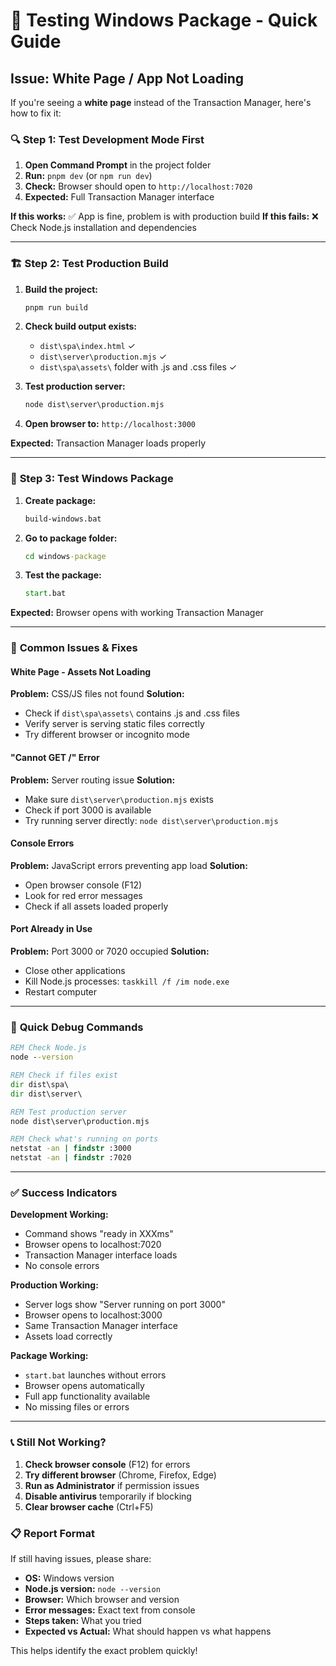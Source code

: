 # 🧪 Testing Windows Package - Quick Guide

## Issue: White Page / App Not Loading

If you're seeing a **white page** instead of the Transaction Manager, here's how to fix it:

### 🔍 **Step 1: Test Development Mode First**

1. **Open Command Prompt** in the project folder
2. **Run:** `pnpm dev` (or `npm run dev`)
3. **Check:** Browser should open to `http://localhost:7020`
4. **Expected:** Full Transaction Manager interface

**If this works:** ✅ App is fine, problem is with production build
**If this fails:** ❌ Check Node.js installation and dependencies

---

### 🏗️ **Step 2: Test Production Build**

1. **Build the project:**
   ```cmd
   pnpm run build
   ```

2. **Check build output exists:**
   - `dist\spa\index.html` ✓
   - `dist\server\production.mjs` ✓
   - `dist\spa\assets\` folder with .js and .css files ✓

3. **Test production server:**
   ```cmd
   node dist\server\production.mjs
   ```
   
4. **Open browser to:** `http://localhost:3000`

**Expected:** Transaction Manager loads properly

---

### 🎯 **Step 3: Test Windows Package**

1. **Create package:**
   ```cmd
   build-windows.bat
   ```

2. **Go to package folder:**
   ```cmd
   cd windows-package
   ```

3. **Test the package:**
   ```cmd
   start.bat
   ```

**Expected:** Browser opens with working Transaction Manager

---

### 🔧 **Common Issues & Fixes**

#### **White Page - Assets Not Loading**
**Problem:** CSS/JS files not found
**Solution:**
- Check if `dist\spa\assets\` contains .js and .css files
- Verify server is serving static files correctly
- Try different browser or incognito mode

#### **"Cannot GET /" Error**
**Problem:** Server routing issue
**Solution:**
- Make sure `dist\server\production.mjs` exists
- Check if port 3000 is available
- Try running server directly: `node dist\server\production.mjs`

#### **Console Errors**
**Problem:** JavaScript errors preventing app load
**Solution:**
- Open browser console (F12)
- Look for red error messages
- Check if all assets loaded properly

#### **Port Already in Use**
**Problem:** Port 3000 or 7020 occupied
**Solution:**
- Close other applications
- Kill Node.js processes: `taskkill /f /im node.exe`
- Restart computer

---

### 🚀 **Quick Debug Commands**

```cmd
REM Check Node.js
node --version

REM Check if files exist
dir dist\spa\
dir dist\server\

REM Test production server
node dist\server\production.mjs

REM Check what's running on ports
netstat -an | findstr :3000
netstat -an | findstr :7020
```

---

### ✅ **Success Indicators**

**Development Working:**
- Command shows "ready in XXXms"
- Browser opens to localhost:7020
- Transaction Manager interface loads
- No console errors

**Production Working:**
- Server logs show "Server running on port 3000"
- Browser opens to localhost:3000
- Same Transaction Manager interface
- Assets load correctly

**Package Working:**
- `start.bat` launches without errors
- Browser opens automatically
- Full app functionality available
- No missing files or errors

---

### 📞 **Still Not Working?**

1. **Check browser console** (F12) for errors
2. **Try different browser** (Chrome, Firefox, Edge)
3. **Run as Administrator** if permission issues
4. **Disable antivirus** temporarily if blocking
5. **Clear browser cache** (Ctrl+F5)

### 📋 **Report Format**

If still having issues, please share:
- **OS:** Windows version
- **Node.js version:** `node --version`
- **Browser:** Which browser and version
- **Error messages:** Exact text from console
- **Steps taken:** What you tried
- **Expected vs Actual:** What should happen vs what happens

This helps identify the exact problem quickly!
